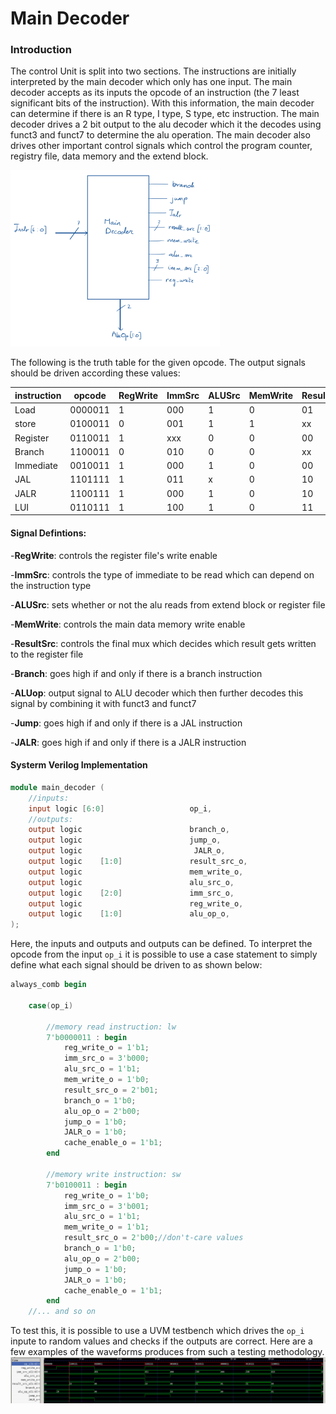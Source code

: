 # Main Decoder
### Introduction
The control Unit is split into two sections. The instructions are initially interpreted by the main decoder which only has one input. The main decoder accepts as its inputs the opcode of an instruction (the 7 least significant bits of the instruction). With this information, the main decoder can determine if there is an R type, I type, S type, etc instruction. The main decoder drives a 2 bit output to the alu decoder which it the decodes using funct3 and funct7 to determine the alu operation. The main decoder also drives other important control signals which control the program counter, registry file, data memory and the extend block.

![main decoder schematic](../../../images/imagesUtsav/main_decoder_schematic.png)

The following is the truth table for the given opcode. The output signals should be driven according these values:

| instruction | opcode  | RegWrite | ImmSrc | ALUSrc | MemWrite | ResultSrc | Branch | ALUop | Jump | JALR |
|-------------|---------|----------|--------|--------|----------|-----------|--------|-------|------|------|
| Load        | 0000011 | 1        | 000    | 1      | 0        | 01        | 0      | 00    | 0    | 0    |
| store       | 0100011 | 0        | 001    | 1      | 1        | xx        | 0      | 00    | 0    | 0    |
| Register    | 0110011 | 1        | xxx    | 0      | 0        | 00        | 0      | 10    | 0    | 0    |
| Branch      | 1100011 | 0        | 010    | 0      | 0        | xx        | 1      | 01    | 0    | 0    |
| Immediate   | 0010011 | 1        | 000    | 1      | 0        | 00        | 0      | 10    | 0    | 0    |
| JAL         | 1101111 | 1        | 011    | x      | 0        | 10        | 0      | xx    | 1    | 0    |
| JALR        | 1100111 | 1        | 000    | 1      | 0        | 10        | 0      | 10    | 0    | 1    |
| LUI         | 0110111 | 1        | 100    | 1      | 0        | 11        | 0      | 11    | 0    | 0    |



#### Signal Defintions:
-**RegWrite**: controls the register file's write enable

-**ImmSrc**: controls the type of immediate to be read which can depend on the instruction type

-**ALUSrc**: sets whether or not the alu reads from extend block or register file

-**MemWrite**: controls the main data memory write enable

-**ResultSrc**: controls the final mux which decides which result gets written to the register file

-**Branch**: goes high if and only if there is a branch instruction

-**ALUop**: output signal to ALU decoder which then further decodes this signal by combining it with funct3 and funct7

-**Jump**: goes high if and only if there is a JAL instruction

-**JALR**: goes high if and only if there is a JALR instruction

#### Systerm Verilog Implementation
```verilog
module main_decoder (
    //inputs:
    input logic [6:0]                   op_i,
    //outputs:
    output logic                        branch_o,
    output logic                        jump_o,
    output logic                         JALR_o,
    output logic    [1:0]               result_src_o,
    output logic                        mem_write_o,
    output logic                        alu_src_o,
    output logic    [2:0]               imm_src_o,
    output logic                        reg_write_o,
    output logic    [1:0]               alu_op_o,
);
```
Here, the inputs and outputs and outputs can be defined. To interpret the opcode from the input `op_i` it is possible to use a case statement to simply define what each signal should be driven to as shown below: 
```verilog
always_comb begin

    case(op_i)

        //memory read instruction: lw
        7'b0000011 : begin
            reg_write_o = 1'b1;
            imm_src_o = 3'b000;
            alu_src_o = 1'b1;
            mem_write_o = 1'b0;
            result_src_o = 2'b01;
            branch_o = 1'b0;
            alu_op_o = 2'b00;
            jump_o = 1'b0;
            JALR_o = 1'b0;
            cache_enable_o = 1'b1;
        end

        //memory write instruction: sw
        7'b0100011 : begin
            reg_write_o = 1'b0;
            imm_src_o = 3'b001;
            alu_src_o = 1'b1;
            mem_write_o = 1'b1;
            result_src_o = 2'b00;//don't-care values 
            branch_o = 1'b0;
            alu_op_o = 2'b00;
            jump_o = 1'b0;
            JALR_o = 1'b0;
            cache_enable_o = 1'b1;
        end
    //... and so on 
```
To test this, it is possible to use a UVM testbench which drives the `op_i` inpute to random values and checks if the outputs are correct. Here are a few examples of the waveforms produces from such a testing methodology. 
![Main Decoder Waveform](../../../images/imagesUtsav/maindecoder_waveform.png)
